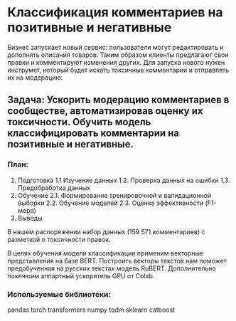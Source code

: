 # Классификация комментариев на позитивные и негативные

Бизнес запускает новый сервис: пользователи могут редактировать и дополнять описания товаров. Таким образом клиенты предлагают свои правки и комментируют изменения других. Для запуска нового нужен инструмет, который будет искать токсичные комментарии и отправлять их на модерацию.

## Задача: Ускорить модерацию комментариев в сообществе, автоматизировав оценку их токсичности. Обучить модель классифицировать комментарии на позитивные и негативные.

### План:

  1. Подготовка
    1.1 Изучение данных
    1.2. Проверка данных на ошибки
    1.3. Предобработка данных
  2. Обучение
    2.1. Формирование тренировочной и валидационной выборки
    2.2. Обучение моделей
    2.3. Оценка эффективности (F1-мера)
  3. Выводы

В нашем распоряжении набор данных (159 571 комментариев) с разметкой о токсичности правок.

В целях обучения модели классификации применим векторные представления на базе BERT.
Построить векторы текстов нам поможет предобученная на русских текстах модель RuBERT.
Дополнительно поклчюим аппартный ускоритель GPU от Colab.

### Используемые библиотеки:

  pandas
  torch
  transformers
  numpy
  tqdm
  sklearn
  catboost
